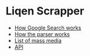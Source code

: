 # Liqen Scrapper

- [How Google Search works](googleSearch.md)
- [How the parser works](parser.md)
- [List of mass media](medias.md)
- [API](API.md)
